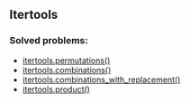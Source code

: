 ## Itertools

### Solved problems:

* [itertools.permutations()](permutations)
* [itertools.combinations()](combinations)
* [itertools.combinations_with_replacement()](combinations-with-replacement)
* [itertools.product()](product)
